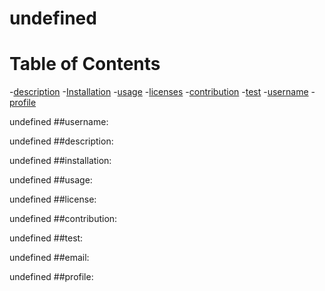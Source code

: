 
  
  # undefined

  # Table of Contents
  -[description](#description)
  -[Installation](#installation)
  -[usage](#usage)
  -[licenses](#licenses)
  -[contribution](#contribution)
  -[test](#test)
  -[username](#username)
  -[profile](#profile)

  undefined
  ##username:

  undefined
  ##description:

  undefined
  ##installation:

  undefined
  ##usage:

  undefined
  ##license:

  undefined
  ##contribution:

  undefined
  ##test:

  undefined
  ##email:

  undefined
  ##profile:

